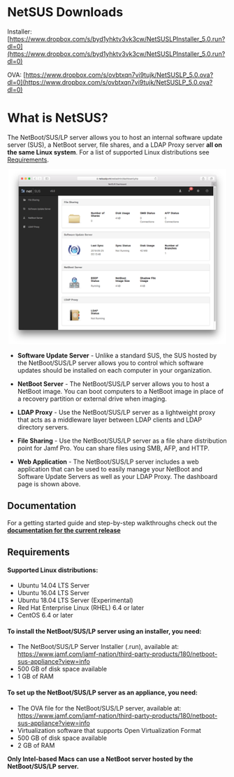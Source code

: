 
# NetSUS Downloads

Installer:
[https://www.dropbox.com/s/byd1yhktv3vk3cw/NetSUSLPInstaller_5.0.run?dl=0](https://www.dropbox.com/s/byd1yhktv3vk3cw/NetSUSLPInstaller_5.0.run?dl=0)

OVA:
[https://www.dropbox.com/s/ovbtxqn7vi9tujk/NetSUSLP_5.0.ova?dl=0](https://www.dropbox.com/s/ovbtxqn7vi9tujk/NetSUSLP_5.0.ova?dl=0)


# What is NetSUS?

The NetBoot/SUS/LP server allows you to host an internal software update server (SUS), a NetBoot server, file shares, and a LDAP Proxy server **all on the same Linux system**. For a list of supported Linux distributions see [Requirements](#requirements).

<p align="center"><img src="docs/images/attachments/dashboard.png" height="400"></p>

* **Software Update Server** - Unlike a standard SUS, the SUS hosted by the NetBoot/SUS/LP server allows you to control which software updates should be installed on each computer in your organization.

* **NetBoot Server** - The NetBoot/SUS/LP server allows you to host a NetBoot image. You can boot computers to a NetBoot image in place of a recovery partition or external drive when imaging.

* **LDAP Proxy** - Use the NetBoot/SUS/LP server as a lightweight proxy that acts as a middleware layer between LDAP clients and LDAP directory servers.

* **File Sharing** - Use the NetBoot/SUS/LP server as a file share distribution point for Jamf Pro. You can share files using SMB, AFP, and HTTP.

* **Web Application** - The NetBoot/SUS/LP server includes a web application that can be used to easily manage your NetBoot and Software Update Servers as well as your LDAP Proxy. The dashboard page is shown above.

## Documentation

For a getting started guide and step-by-step walkthroughs check out the **[documentation for the current release](docs/README.md)**

## <a name="requirements"></a>Requirements

#### Supported Linux distributions:

* Ubuntu 14.04 LTS Server
* Ubuntu 16.04 LTS Server
* Ubuntu 18.04 LTS Server (Experimental)
* Red Hat Enterprise Linux (RHEL) 6.4 or later
* CentOS 6.4 or later

#### To install the NetBoot/SUS/LP server using an installer, you need:

* The NetBoot/SUS/LP Server Installer (.run), available at:  
<https://www.jamf.com/jamf-nation/third-party-products/180/netboot-sus-appliance?view=info>
* 500 GB of disk space available 
* 1 GB of RAM

#### To set up the NetBoot/SUS/LP server as an appliance, you need:

* The OVA file for the NetBoot/SUS/LP server, available at:
<https://www.jamf.com/jamf-nation/third-party-products/180/netboot-sus-appliance?view=info>
* Virtualization software that supports Open Virtualization Format 
* 500 GB of disk space available
* 2 GB of RAM

**Only Intel-based Macs can use a NetBoot server hosted by the NetBoot/SUS/LP server.**
